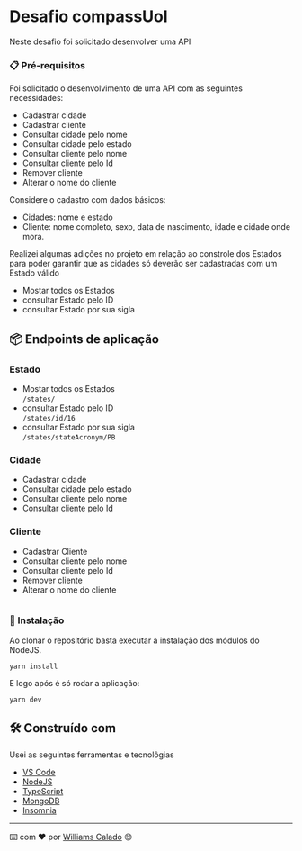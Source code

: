 # Desafio compassUol

Neste desafio foi solicitado desenvolver uma API 


### 📋 Pré-requisitos
Foi solicitado o desenvolvimento de uma API com as seguintes necessidades:

- Cadastrar cidade
- Cadastrar cliente
- Consultar cidade pelo nome
- Consultar cidade pelo estado
- Consultar cliente pelo nome
- Consultar cliente pelo Id
- Remover cliente
- Alterar o nome do cliente

Considere o cadastro com dados básicos:

- Cidades: nome e estado
- Cliente: nome completo, sexo, data de nascimento, idade e cidade onde mora.

Realizei algumas adições no projeto em relação ao constrole dos Estados para poder garantir que as cidades só deverão ser cadastradas com um Estado válido

- Mostar todos os Estados
- consultar Estado pelo ID
- consultar Estado por sua sigla
 
 

## 📦 Endpoints de aplicação

### Estado
- Mostar todos os Estados<br>
`/states/`
- consultar Estado pelo ID<br>
`/states/id/16`
- consultar Estado por sua sigla<br>
`/states/stateAcronym/PB`


### Cidade
- Cadastrar cidade
- Consultar cidade pelo estado
- Consultar cliente pelo nome
- Consultar cliente pelo Id
 
### Cliente
- Cadastrar Cliente
- Consultar cliente pelo nome
- Consultar cliente pelo Id
- Remover cliente
- Alterar o nome do cliente

```

```



### 🔧 Instalação

Ao clonar o repositório basta executar a instalação dos módulos do NodeJS.

```
yarn install
```

E logo após é só rodar a aplicação:

```
yarn dev
```

## 🛠️ Construído com
Usei as seguintes ferramentas e tecnolôgias
* [VS Code](#) 
* [NodeJS](#) 
* [TypeScript](#)
* [MongoDB](#) 
* [Insomnia](#) 






---
⌨️ com ❤️ por [Williams Calado](https://github.com/williamscalado) 😊
